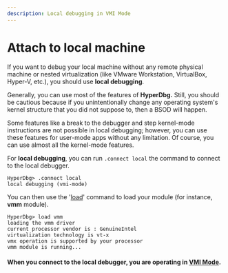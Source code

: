 ```yaml
---
description: Local debugging in VMI Mode
---
```


# Attach to local machine

If you want to debug your local machine without any remote physical machine or nested virtualization \(like VMware Workstation, VirtualBox, Hyper-V, etc.\), you should use **local debugging**.

Generally, you can use most of the features of **HyperDbg.** Still, you should be cautious because if you unintentionally change any operating system's kernel structure that you did not suppose to, then a BSOD will happen.

Some features like a break to the debugger and step kernel-mode instructions are not possible in local debugging; however, you can use these features for user-mode apps without any limitation. Of course, you can use almost all the kernel-mode features.

For **local debugging**, you can run `.connect local` the command to connect to the local debugger.

```text
HyperDbg> .connect local
local debugging (vmi-mode)
```

You can then use the '[load](https://docs.hyperdbg.org/commands/debugging-commands/load)' command to load your module \(for instance, **vmm** module\).

```text
HyperDbg> load vmm
loading the vmm driver
current processor vendor is : GenuineIntel
virtualization technology is vt-x
vmx operation is supported by your processor
vmm module is running...
```

#### **When you connect to the local debugger, you are operating in** [**VMI Mode**](https://docs.hyperdbg.org/using-hyperdbg/prerequisites/operation-modes#vmi-mode)**.**

